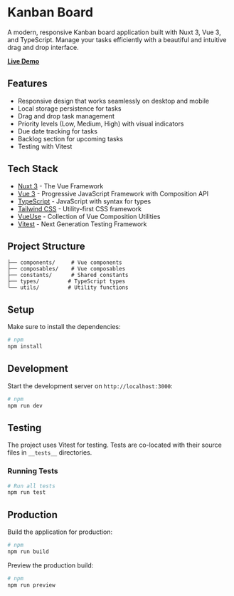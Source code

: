 # Kanban Board

A modern, responsive Kanban board application built with Nuxt 3, Vue 3, and TypeScript. Manage your tasks efficiently with a beautiful and intuitive drag and drop interface.

**[Live Demo](https://kanban-board-eight-tau.vercel.app)**

## Features

- Responsive design that works seamlessly on desktop and mobile
- Local storage persistence for tasks
- Drag and drop task management
- Priority levels (Low, Medium, High) with visual indicators
- Due date tracking for tasks
- Backlog section for upcoming tasks
- Testing with Vitest

## Tech Stack

- [Nuxt 3](https://nuxt.com/) - The Vue Framework
- [Vue 3](https://vuejs.org/) - Progressive JavaScript Framework with Composition API
- [TypeScript](https://www.typescriptlang.org/) - JavaScript with syntax for types
- [Tailwind CSS](https://tailwindcss.com/) - Utility-first CSS framework
- [VueUse](https://vueuse.org/) - Collection of Vue Composition Utilities
- [Vitest](https://vitest.dev/) - Next Generation Testing Framework

## Project Structure

```
├── components/     # Vue components
├── composables/    # Vue composables
├── constants/      # Shared constants
├── types/         # TypeScript types
└── utils/         # Utility functions
```

## Setup

Make sure to install the dependencies:

```bash
# npm
npm install
```

## Development

Start the development server on `http://localhost:3000`:

```bash
# npm
npm run dev
```

## Testing

The project uses Vitest for testing. Tests are co-located with their source files in `__tests__` directories.

### Running Tests

```bash
# Run all tests
npm run test
```

## Production

Build the application for production:

```bash
# npm
npm run build
```

Preview the production build:

```bash
# npm
npm run preview
```
